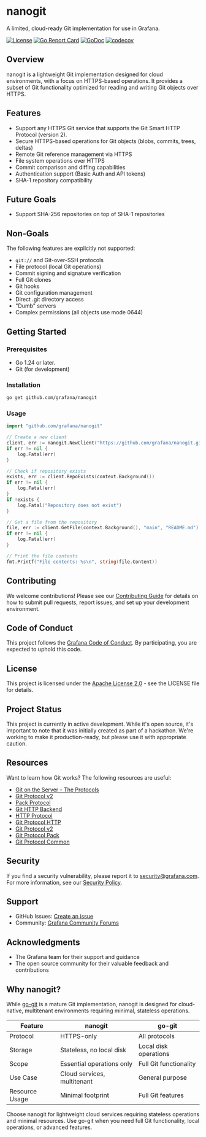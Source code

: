# nanogit

A limited, cloud-ready Git implementation for use in Grafana.

[![License](https://img.shields.io/github/license/grafana/nanogit)](LICENSE.md)
[![Go Report Card](https://goreportcard.com/badge/github.com/grafana/nanogit)](https://goreportcard.com/report/github.com/grafana/nanogit)
[![GoDoc](https://godoc.org/github.com/grafana/nanogit?status.svg)](https://godoc.org/github.com/grafana/nanogit)
[![codecov](https://codecov.io/gh/grafana/nanogit/branch/main/graph/badge.svg)](https://codecov.io/gh/grafana/nanogit)

## Overview

nanogit is a lightweight Git implementation designed for cloud environments, with a focus on HTTPS-based operations. It provides a subset of Git functionality optimized for reading and writing Git objects over HTTPS.

## Features

* Support any HTTPS Git service that supports the Git Smart HTTP Protocol (version 2).
* Secure HTTPS-based operations for Git objects (blobs, commits, trees, deltas)
* Remote Git reference management via HTTPS
* File system operations over HTTPS
* Commit comparison and diffing capabilities
* Authentication support (Basic Auth and API tokens)
* SHA-1 repository compatibility

## Future Goals

* Support SHA-256 repositories on top of SHA-1 repositories

## Non-Goals

The following features are explicitly not supported:

* `git://` and Git-over-SSH protocols
* File protocol (local Git operations)
* Commit signing and signature verification
* Full Git clones
* Git hooks
* Git configuration management
* Direct .git directory access
* "Dumb" servers
* Complex permissions (all objects use mode 0644)

## Getting Started

### Prerequisites

* Go 1.24 or later.
* Git (for development)

### Installation

```bash
go get github.com/grafana/nanogit
```

### Usage

```go
import "github.com/grafana/nanogit"

// Create a new client
client, err := nanogit.NewClient("https://github.com/grafana/nanogit.git")
if err != nil {
    log.Fatal(err)
}

// Check if repository exists
exists, err := client.RepoExists(context.Background())
if err != nil {
    log.Fatal(err)
}
if !exists {
    log.Fatal("Repository does not exist")
}

// Get a file from the repository
file, err := client.GetFile(context.Background(), "main", "README.md")
if err != nil {
    log.Fatal(err)
}

// Print the file contents
fmt.Printf("File contents: %s\n", string(file.Content))

```

## Contributing

We welcome contributions! Please see our [Contributing Guide](CONTRIBUTING.md) for details on how to submit pull requests, report issues, and set up your development environment.

## Code of Conduct

This project follows the [Grafana Code of Conduct](CODE_OF_CONDUCT.md). By participating, you are expected to uphold this code.

## License

This project is licensed under the [Apache License 2.0](LICENSE.md) - see the LICENSE file for details.

## Project Status

This project is currently in active development. While it's open source, it's important to note that it was initially created as part of a hackathon. We're working to make it production-ready, but please use it with appropriate caution.


## Resources

Want to learn how Git works? The following resources are useful:

* [Git on the Server - The Protocols](https://git-scm.com/book/ms/v2/Git-on-the-Server-The-Protocols)
* [Git Protocol v2](https://git-scm.com/docs/protocol-v2)
* [Pack Protocol](https://git-scm.com/docs/pack-protocol)
* [Git HTTP Backend](https://git-scm.com/docs/git-http-backend)
* [HTTP Protocol](https://git-scm.com/docs/http-protocol)
* [Git Protocol HTTP](https://git-scm.com/docs/gitprotocol-http)
* [Git Protocol v2](https://git-scm.com/docs/gitprotocol-v2)
* [Git Protocol Pack](https://git-scm.com/docs/gitprotocol-pack)
* [Git Protocol Common](https://git-scm.com/docs/gitprotocol-common)

## Security

If you find a security vulnerability, please report it to security@grafana.com. For more information, see our [Security Policy](SECURITY.md).

## Support

* GitHub Issues: [Create an issue](https://github.com/grafana/nanogit/issues)
* Community: [Grafana Community Forums](https://community.grafana.com)

## Acknowledgments

* The Grafana team for their support and guidance
* The open source community for their valuable feedback and contributions

## Why nanogit?

While [go-git](https://github.com/go-git/go-git) is a mature Git implementation, nanogit is designed for cloud-native, multitenant environments requiring minimal, stateless operations.

| Feature | nanogit | go-git |
|---------|---------|--------|
| Protocol | HTTPS-only | All protocols |
| Storage | Stateless, no local disk | Local disk operations |
| Scope | Essential operations only | Full Git functionality |
| Use Case | Cloud services, multitenant | General purpose |
| Resource Usage | Minimal footprint | Full Git features |

Choose nanogit for lightweight cloud services requiring stateless operations and minimal resources. Use go-git when you need full Git functionality, local operations, or advanced features.
